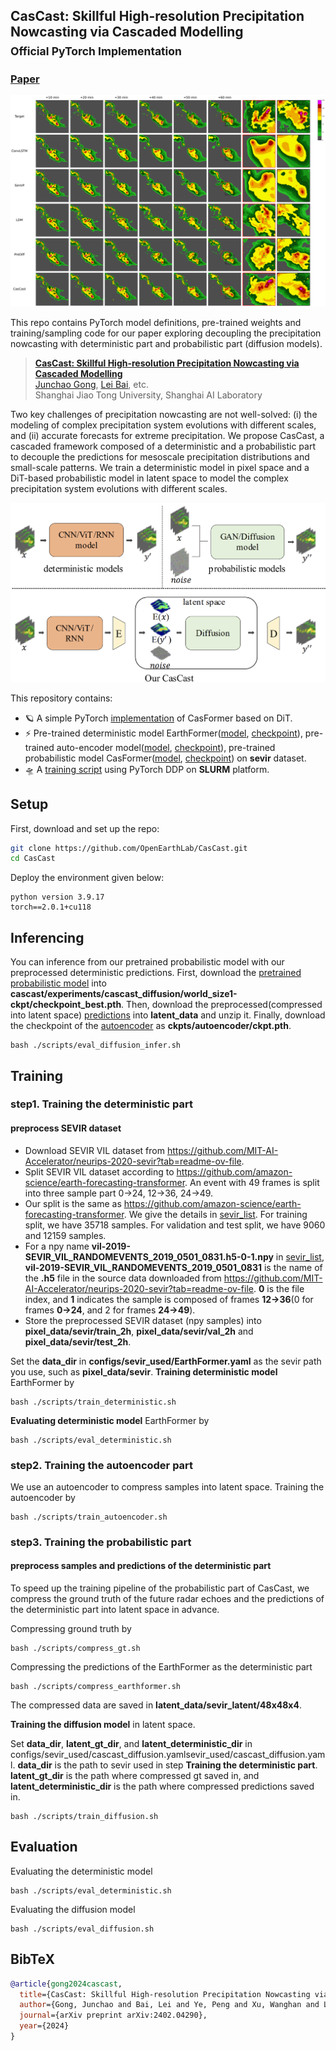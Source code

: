## CasCast: Skillful High-resolution Precipitation Nowcasting via Cascaded Modelling<br><sub>Official PyTorch Implementation</sub>

### [Paper](https://arxiv.org/pdf/2402.04290)

![CasCast sample](assets/fig5_sevir_420_advance.png)

This repo contains PyTorch model definitions, pre-trained weights and training/sampling code for our paper exploring decoupling the precipitation nowcasting with deterministic part and probabilistic part (diffusion models). 

> [**CasCast: Skillful High-resolution Precipitation Nowcasting via Cascaded Modelling**](https://arxiv.org/pdf/2402.04290)<br>
> [Junchao Gong](https://github.com/OpenEarthLab), [Lei Bai](http://leibai.site/), etc.
> <br>Shanghai Jiao Tong University, Shanghai AI Laboratory<br>

Two key challenges of precipitation nowcasting are not well-solved: (i) the modeling of complex precipitation system evolutions with different scales, and (ii) accurate forecasts for extreme precipitation. We propose CasCast, a cascaded framework composed of a deterministic and a probabilistic part to decouple the predictions for mesoscale precipitation distributions and small-scale patterns.
We train a deterministic model in pixel space and a DiT-based probabilistic model in latent space to model the complex precipitation system evolutions with different scales.  

![Cascaded pipeline](assets/pipeline.png)

This repository contains:

* 🪐 A simple PyTorch [implementation](networks/casformer.py) of CasFormer based on DiT.
* ⚡️ Pre-trained deterministic model EarthFormer([model](networks/earthformer_xy.py), [checkpoint](https://drive.google.com/file/d/1ZrUgJMbx4hRE4uA0Y43m4Q1OPwA_R_Ow/view?usp=drive_link)), pre-trained auto-encoder model([model](networks/autoencoder_kl.py), [checkpoint](https://drive.google.com/file/d/18HaCuLpiX15Os5XCOqoenj2r__2cRHm7/view?usp=drive_link)), pre-trained probabilistic model CasFormer([model](networks/casformer.py), [checkpoint](https://drive.google.com/file/d/1CoUsHmBcTiv1vqj8I88c16RIlNOCSuZi/view?usp=drive_link)) on **sevir** dataset.
* 🛸 A [training script](train.py) using PyTorch DDP on **SLURM** platform. 

## Setup
First, download and set up the repo:
```bash
git clone https://github.com/OpenEarthLab/CasCast.git
cd CasCast
```

Deploy the environment given below:
```
python version 3.9.17
torch==2.0.1+cu118
```

## Inferencing

You can inference from our pretrained probabilistic model with our preprocessed deterministic predictions. First, download the [pretrained probabilistic model](https://drive.google.com/file/d/1CoUsHmBcTiv1vqj8I88c16RIlNOCSuZi/view?usp=drive_link) into **cascast/experiments/cascast_diffusion/world_size1-ckpt/checkpoint_best.pth**. Then, download the preprocessed(compressed into latent space) [predictions](https://drive.google.com/file/d/19nteuOjmnJxiy8Y5H9ygH8pnVsTPkvfK/view?usp=drive_link) into **latent_data** and unzip it. Finally, download the checkpoint of the [autoencoder](https://drive.google.com/file/d/18HaCuLpiX15Os5XCOqoenj2r__2cRHm7/view?usp=drive_link) as **ckpts/autoencoder/ckpt.pth**.

```
bash ./scripts/eval_diffusion_infer.sh
```


## Training

### step1. Training the deterministic part
#### preprocess SEVIR dataset
* Download SEVIR VIL dataset from https://github.com/MIT-AI-Accelerator/neurips-2020-sevir?tab=readme-ov-file.
*  Split SEVIR VIL dataset according to https://github.com/amazon-science/earth-forecasting-transformer. An event with 49 frames is split into three sample part 0->24, 12->36, 24->49.
* Our split is the same as https://github.com/amazon-science/earth-forecasting-transformer. We give the details in [sevir_list](datasets/sevir_list/train.txt). For training split, we have 35718 samples. For validation and test split, we have 9060 and 12159 samples.
* For a npy name **vil-2019-SEVIR_VIL_RANDOMEVENTS_2019_0501_0831.h5-0-1.npy** in [sevir_list](datasets/sevir_list/train.txt), **vil-2019-SEVIR_VIL_RANDOMEVENTS_2019_0501_0831** is the name of the **.h5** file in the source data downloaded from https://github.com/MIT-AI-Accelerator/neurips-2020-sevir?tab=readme-ov-file. **0** is the file index, and **1** indicates the sample is composed of frames **12->36**(0 for frames **0->24**, and 2 for frames **24->49**).
* Store the preprocessed SEVIR dataset (npy samples) into **pixel_data/sevir/train_2h**,  **pixel_data/sevir/val_2h** and  **pixel_data/sevir/test_2h**.

Set the **data_dir** in **configs/sevir_used/EarthFormer.yaml** as the sevir path you use, such as **pixel_data/sevir**. **Training deterministic model** EarthFormer by 
```
bash ./scripts/train_deterministic.sh
```

**Evaluating deterministic model** EarthFormer by
```
bash ./scripts/eval_deterministic.sh
```

### step2. Training the autoencoder part
We use an autoencoder to compress samples into latent space. Training the autoencoder by 
```
bash ./scripts/train_autoencoder.sh
```

### step3. Training the probabilistic part
#### preprocess samples and predictions of the deterministic part
To speed up the training pipeline of the probabilistic part of CasCast, we compress the ground truth of the future radar echoes and the predictions of the deterministic part into latent space in advance.

Compressing ground truth by 
```
bash ./scripts/compress_gt.sh
```

Compressing the predictions of the EarthFormer as the deterministic part
```
bash ./scripts/compress_earthformer.sh
```

The compressed data are saved in **latent_data/sevir_latent/48x48x4**.

**Training the diffusion model** in latent space.

Set **data_dir**, **latent_gt_dir**, and **latent_deterministic_dir**  in configs/sevir_used/cascast_diffusion.yamlsevir_used/cascast_diffusion.yaml. **data_dir** is the path to sevir used in step **Training the deterministic part**. **latent_gt_dir** is the path where compressed gt saved in, and **latent_deterministic_dir** is the path where compressed predictions saved in.
```
bash ./scripts/train_diffusion.sh
```

## Evaluation
Evaluating the deterministic model
```
bash ./scripts/eval_deterministic.sh
```

Evaluating the diffusion model
```
bash ./scripts/eval_diffusion.sh
```

## BibTeX

```bibtex
@article{gong2024cascast,
  title={CasCast: Skillful High-resolution Precipitation Nowcasting via Cascaded Modelling},
  author={Gong, Junchao and Bai, Lei and Ye, Peng and Xu, Wanghan and Liu, Na and Dai, Jianhua and Yang, Xiaokang and Ouyang, Wanli},
  journal={arXiv preprint arXiv:2402.04290},
  year={2024}
}
```
